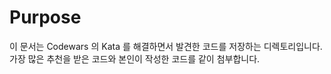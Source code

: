 # Purpose  

이 문서는 Codewars 의 Kata 를 해결하면서 발견한 코드를 저장하는 디렉토리입니다.
가장 많은 추천을 받은 코드와 본인이 작성한 코드를 같이 첨부합니다.  